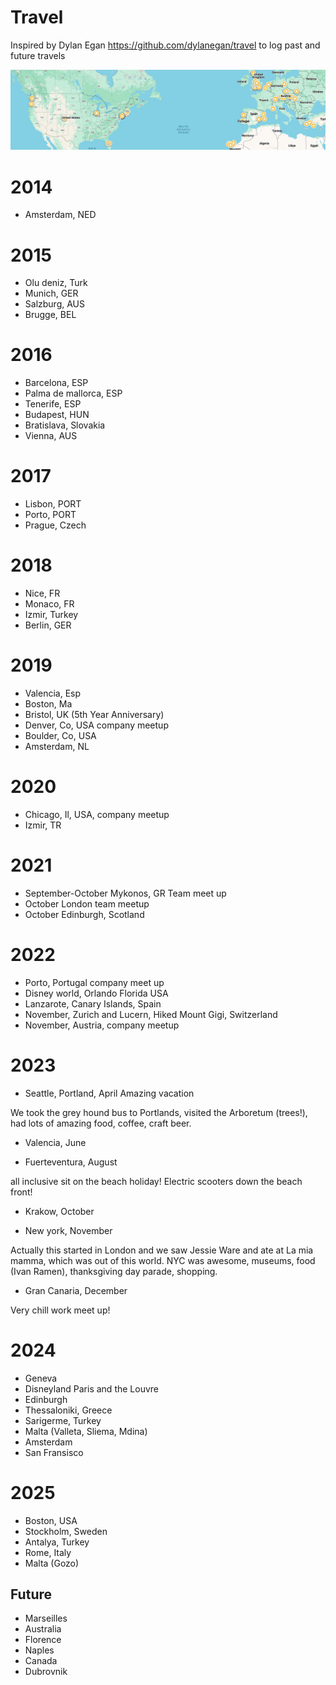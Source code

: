 # Travel

Inspired by Dylan Egan https://github.com/dylanegan/travel to log past and future travels

<img src="map.png">


# 2014

* Amsterdam, NED

# 2015

* Olu deniz, Turk
* Munich, GER
* Salzburg, AUS
* Brugge, BEL

# 2016

* Barcelona, ESP
* Palma de mallorca, ESP
* Tenerife, ESP
* Budapest, HUN
* Bratislava, Slovakia
* Vienna, AUS

# 2017

* Lisbon, PORT
* Porto, PORT
* Prague, Czech

# 2018

* Nice, FR
* Monaco, FR
* Izmir, Turkey
* Berlin, GER

# 2019

* Valencia, Esp
* Boston, Ma
* Bristol, UK  (5th Year Anniversary)
* Denver, Co, USA company meetup
* Boulder, Co, USA
* Amsterdam, NL 

# 2020

* Chicago, Il, USA, company meetup
* Izmir, TR

# 2021

* September-October Mykonos, GR Team meet up
* October London team meetup
* October Edinburgh, Scotland

# 2022
* Porto, Portugal company meet up
* Disney world, Orlando Florida USA
* Lanzarote, Canary Islands, Spain
* November, Zurich and Lucern, Hiked Mount Gigi, Switzerland
* November, Austria, company meetup

# 2023

* Seattle, Portland, April Amazing vacation

We took the grey hound bus to Portlands, visited the Arboretum (trees!), had lots of amazing food, coffee, craft beer.

* Valencia, June



* Fuerteventura, August

all inclusive sit on the beach holiday!
Electric scooters down the beach front!

* Krakow, October



* New york, November

Actually this started in London and we saw Jessie Ware and ate at La mia mamma, which was out of this world.
NYC was awesome, museums, food (Ivan Ramen), thanksgiving day parade, shopping.

* Gran Canaria, December

Very chill work meet up!


# 2024
* Geneva
* Disneyland Paris and the Louvre
* Edinburgh
* Thessaloniki, Greece
* Sarigerme, Turkey
* Malta (Valleta, Sliema, Mdina)
* Amsterdam
* San Fransisco

# 2025

* Boston, USA
* Stockholm, Sweden
* Antalya, Turkey
* Rome, Italy
* Malta (Gozo)


## Future

* Marseilles
* Australia
* Florence
* Naples
* Canada
* Dubrovnik
